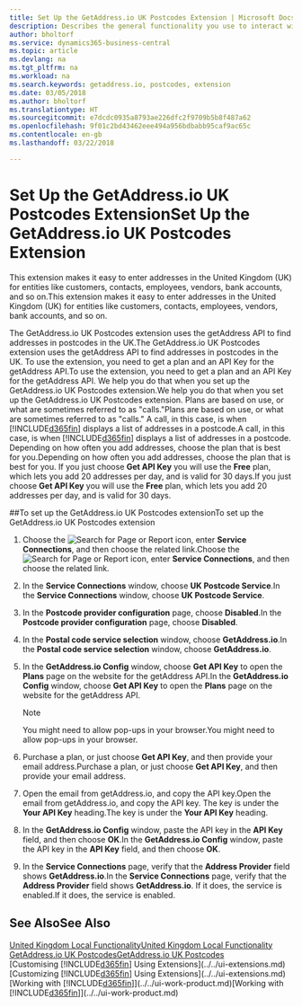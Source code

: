 ```yaml
---
title: Set Up the GetAddress.io UK Postcodes Extension | Microsoft Docs
description: Describes the general functionality you use to interact with data in Business Central, such as entering values, sorting data, and changing views.
author: bholtorf
ms.service: dynamics365-business-central
ms.topic: article
ms.devlang: na
ms.tgt_pltfrm: na
ms.workload: na
ms.search.keywords: getaddress.io, postcodes, extension
ms.date: 03/05/2018
ms.author: bholtorf
ms.translationtype: HT
ms.sourcegitcommit: e7dcdc0935a8793ae226dfc2f9709b5b8f487a62
ms.openlocfilehash: 9f01c2bd43462eee494a956bdbabb95caf9ac65c
ms.contentlocale: en-gb
ms.lasthandoff: 03/22/2018

---
```

# <a name="set-up-the-getaddressio-uk-postcodes-extension"></a><span data-ttu-id="b7d54-103">Set Up the GetAddress.io UK Postcodes Extension</span><span class="sxs-lookup"><span data-stu-id="b7d54-103">Set Up the GetAddress.io UK Postcodes Extension</span></span>
<span data-ttu-id="b7d54-104">This extension makes it easy to enter addresses in the United Kingdom (UK) for entities like customers, contacts, employees, vendors, bank accounts, and so on.</span><span class="sxs-lookup"><span data-stu-id="b7d54-104">This extension makes it easy to enter addresses in the United Kingdom (UK) for entities like customers, contacts, employees, vendors, bank accounts, and so on.</span></span>

<span data-ttu-id="b7d54-105">The GetAddress.io UK Postcodes extension uses the getAddress API to find addresses in postcodes in the UK.</span><span class="sxs-lookup"><span data-stu-id="b7d54-105">The GetAddress.io UK Postcodes extension uses the getAddress API to find addresses in postcodes in the UK.</span></span> <span data-ttu-id="b7d54-106">To use the extension, you need to get a plan and an API Key for the getAddress API.</span><span class="sxs-lookup"><span data-stu-id="b7d54-106">To use the extension, you need to get a plan and an API Key for the getAddress API.</span></span> <span data-ttu-id="b7d54-107">We help you do that when you set up the GetAddress.io UK Postcodes extension.</span><span class="sxs-lookup"><span data-stu-id="b7d54-107">We help you do that when you set up the GetAddress.io UK Postcodes extension.</span></span> <span data-ttu-id="b7d54-108">Plans are based on use, or what are sometimes referred to as "calls."</span><span class="sxs-lookup"><span data-stu-id="b7d54-108">Plans are based on use, or what are sometimes referred to as "calls."</span></span> <span data-ttu-id="b7d54-109">A call, in this case, is when [!INCLUDE[d365fin](../../includes/d365fin_md.md)] displays a list of addresses in a postcode.</span><span class="sxs-lookup"><span data-stu-id="b7d54-109">A call, in this case, is when [!INCLUDE[d365fin](../../includes/d365fin_md.md)] displays a list of addresses in a postcode.</span></span> <span data-ttu-id="b7d54-110">Depending on how often you add addresses, choose the plan that is best for you.</span><span class="sxs-lookup"><span data-stu-id="b7d54-110">Depending on how often you add addresses, choose the plan that is best for you.</span></span> <span data-ttu-id="b7d54-111">If you just choose **Get API Key** you will use the **Free** plan, which lets you add 20 addresses per day, and is valid for 30 days.</span><span class="sxs-lookup"><span data-stu-id="b7d54-111">If you just choose **Get API Key** you will use the **Free** plan, which lets you add 20 addresses per day, and is valid for 30 days.</span></span>

##<a name="to-set-up-the-getaddressio-uk-postcodes-extension"></a><span data-ttu-id="b7d54-112">To set up the GetAddress.io UK Postcodes extension</span><span class="sxs-lookup"><span data-stu-id="b7d54-112">To set up the GetAddress.io UK Postcodes extension</span></span>
1. <span data-ttu-id="b7d54-113">Choose the ![Search for Page or Report](../../media/ui-search/search_small.png "Search for Page or Report icon") icon, enter **Service Connections**, and then choose the related link.</span><span class="sxs-lookup"><span data-stu-id="b7d54-113">Choose the ![Search for Page or Report](../../media/ui-search/search_small.png "Search for Page or Report icon") icon, enter **Service Connections**, and then choose the related link.</span></span>  
2. <span data-ttu-id="b7d54-114">In the **Service Connections** window, choose **UK Postcode Service**.</span><span class="sxs-lookup"><span data-stu-id="b7d54-114">In the **Service Connections** window, choose **UK Postcode Service**.</span></span>
3. <span data-ttu-id="b7d54-115">In the **Postcode provider configuration** page, choose **Disabled**.</span><span class="sxs-lookup"><span data-stu-id="b7d54-115">In the **Postcode provider configuration** page, choose **Disabled**.</span></span>
4. <span data-ttu-id="b7d54-116">In the **Postal code service selection** window, choose **GetAddress.io**.</span><span class="sxs-lookup"><span data-stu-id="b7d54-116">In the **Postal code service selection** window, choose **GetAddress.io**.</span></span>
5. <span data-ttu-id="b7d54-117">In the **GetAddress.io Config** window, choose **Get API Key** to open the **Plans** page on the website for the getAddress API.</span><span class="sxs-lookup"><span data-stu-id="b7d54-117">In the **GetAddress.io Config** window, choose **Get API Key** to open the **Plans** page on the website for the getAddress API.</span></span>  

    > [!NOTE]  
    >   <span data-ttu-id="b7d54-118">You might need to allow pop-ups in your browser.</span><span class="sxs-lookup"><span data-stu-id="b7d54-118">You might need to allow pop-ups in your browser.</span></span>

6. <span data-ttu-id="b7d54-119">Purchase a plan, or just choose **Get API Key**, and then provide your email address.</span><span class="sxs-lookup"><span data-stu-id="b7d54-119">Purchase a plan, or just choose **Get API Key**, and then provide your email address.</span></span>
7. <span data-ttu-id="b7d54-120">Open the email from getAddress.io, and copy the API key.</span><span class="sxs-lookup"><span data-stu-id="b7d54-120">Open the email from getAddress.io, and copy the API key.</span></span> <span data-ttu-id="b7d54-121">The key is under the **Your API Key** heading.</span><span class="sxs-lookup"><span data-stu-id="b7d54-121">The key is under the **Your API Key** heading.</span></span>
8. <span data-ttu-id="b7d54-122">In the **GetAddress.io Config** window, paste the API key in the **API Key** field, and then choose **OK**.</span><span class="sxs-lookup"><span data-stu-id="b7d54-122">In the **GetAddress.io Config** window, paste the API key in the **API Key** field, and then choose **OK**.</span></span>
9. <span data-ttu-id="b7d54-123">In the **Service Connections** page, verify that the **Address Provider** field shows **GetAddress.io**.</span><span class="sxs-lookup"><span data-stu-id="b7d54-123">In the **Service Connections** page, verify that the **Address Provider** field shows **GetAddress.io**.</span></span> <span data-ttu-id="b7d54-124">If it does, the service is enabled.</span><span class="sxs-lookup"><span data-stu-id="b7d54-124">If it does, the service is enabled.</span></span>

## <a name="see-also"></a><span data-ttu-id="b7d54-125">See Also</span><span class="sxs-lookup"><span data-stu-id="b7d54-125">See Also</span></span>
[<span data-ttu-id="b7d54-126">United Kingdom Local Functionality</span><span class="sxs-lookup"><span data-stu-id="b7d54-126">United Kingdom Local Functionality</span></span>](united-kingdom-local-functionality.md)  
[<span data-ttu-id="b7d54-127">GetAddress.io UK Postcodes</span><span class="sxs-lookup"><span data-stu-id="b7d54-127">GetAddress.io UK Postcodes</span></span>](../../ui-extensions-getaddressio.md)  
<span data-ttu-id="b7d54-128">[Customising [!INCLUDE[d365fin](../../includes/d365fin_md.md)] Using Extensions](../../ui-extensions.md)</span><span class="sxs-lookup"><span data-stu-id="b7d54-128">[Customizing [!INCLUDE[d365fin](../../includes/d365fin_md.md)] Using Extensions](../../ui-extensions.md)</span></span>  
<span data-ttu-id="b7d54-129">[Working with [!INCLUDE[d365fin](../../includes/d365fin_md.md)]](../../ui-work-product.md)</span><span class="sxs-lookup"><span data-stu-id="b7d54-129">[Working with [!INCLUDE[d365fin](../../includes/d365fin_md.md)]](../../ui-work-product.md)</span></span>  

